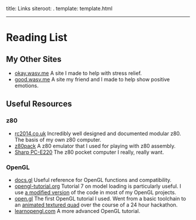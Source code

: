 title: Links
siteroot: .
template: template.html

---

<h1>Reading List</h1>
<h2>My Other Sites</h2>
<ul>
  <li><a target="_blank" href="http://okay.wasv.me/">okay.wasv.me</a> A site I made to help with stress relief.</li>
  <li><a target="_blank" href="http://good.wasv.me/">good.wasv.me</a> A site my friend and I made to help show positive emotions.</li>
</ul>
<h2>Useful Resources</h2>
<h3>z80</h3>
<ul>
  <li><a target="_blank" href="http://rc2014.co.uk/">rc2014.co.uk</a> Incredibly well designed and documented modular z80. The basis of my own z80 computer.</li>
  <li><a target="_blank" href="http://www.autometer.de/unix4fun/z80pack/">z80pack</a> A z80 emulator that I used for playing with z80 assembly.</li>
  <li><a target="_blank" href="https://en.wikipedia.org/wiki/Sharp_PC-E220">Sharp PC-E220</a> The z80 pocket computer I really, really want.</li>
</ul>
<h3>OpenGL</h3>
<ul>
  <li><a target="_blank" href="http://docs.gl/">docs.gl</a> Useful reference for OpenGL functions and compatibility.</li>
  <li><a target="_blank" href="http://www.opengl-tutorial.org/">opengl-tutorial.org</a> Tutorial 7 on model loading is particularly useful. I use <a href="https://github.com/wastevensv/glGraph/blob/master/glhelper.hpp#L26">a modified version</a> of the code in most of my OpenGL projects.</li>
  <li><a target="_blank" href="https://open.gl/">open.gl</a> The first OpenGL tutorial I used. Went from a basic toolchain to an <a href="https://github.com/wastevensv/CSH-Spring16-Hackathon/blob/master/combine-test.cpp">animated textured quad</a> over the course of a 24 hour hackathon.</li>
  <li><a target="_blank" href="https://learnopengl.com/">learnopengl.com</a> A more advanced OpenGL tutorial.</li>
</ul>
